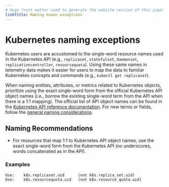 ```yaml
---
# Hugo front matter used to generate the website version of this page:
linkTitle: Naming known exceptions
---
```


# Kubernetes naming exceptions

Kubernetes users are accustomed to the single-word resource names used in the Kubernetes API (e.g., `replicaset`, `statefulset`, `daemonset`, `replicationcontroller`, `resourcequota`). Using these same names in telemetry data makes it easier for users to map the data to familiar Kubernetes concepts and commands (e.g., `kubectl get replicaset`).

When naming entities, attributes, or metrics related to Kubernetes objects, prioritize using the exact single-word form from the official Kubernetes API object names (i.e., borrow the existing single-word term from the API when there is a 1:1 mapping). The official list of API object names can be found in the [Kubernetes API reference documentation](https://kubernetes.io/docs/reference/generated/kubernetes-api/v1.33/). For new terms or fields, follow the [general naming considerations](../general/naming.md).

## Naming Recommendations

- For resources that map 1:1 to Kubernetes API object names, use the exact single-word form from the Kubernetes API (no underscores, words concatenated as in the API).

### Examples

```text
Use:    k8s.replicaset.uid      (not k8s.replica_set.uid)
Use:    k8s.resourcequota.uid   (not k8s.resource_quota.uid)
```
